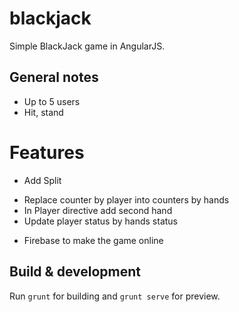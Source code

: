 # blackjack

Simple BlackJack game in AngularJS.

## General notes

* Up to 5 users
* Hit, stand

# Features

* Add Split
- Replace counter by player into counters by hands
- In Player directive add second hand
- Update player status by hands status

* Firebase to make the game online

## Build & development

Run `grunt` for building and `grunt serve` for preview.
